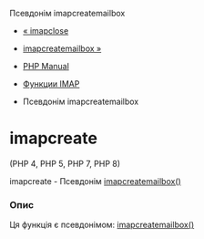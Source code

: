 Псевдонім imapcreatemailbox

-   [« imapclose](function.imap-close.html)
    
-   [imapcreatemailbox »](function.imap-createmailbox.html)
    
-   [PHP Manual](index.html)
    
-   [Функции IMAP](ref.imap.html)
    
-   Псевдонім imapcreatemailbox
    

# imapcreate

(PHP 4, PHP 5, PHP 7, PHP 8)

imapcreate - Псевдонім [imapcreatemailbox()](function.imap-createmailbox.html)

### Опис

Ця функція є псевдонімом: [imapcreatemailbox()](function.imap-createmailbox.html)